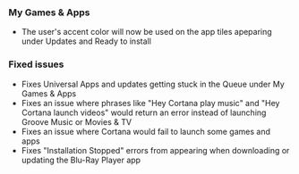 ### My Games & Apps
- The user's accent color will now be used on the app tiles apeparing under Updates and Ready to install

### Fixed issues
- Fixes Universal Apps and updates getting stuck in the Queue under My Games & Apps
- Fixes an issue where phrases like "Hey Cortana play music" and "Hey Cortana launch videos" would return an error instead of launching Groove Music or Movies & TV
- Fixes an issue where Cortana would fail to launch some games and apps
- Fixes "Installation Stopped" errors from appearing when downloading or updating the Blu-Ray Player app
